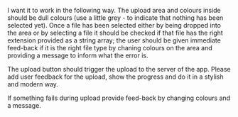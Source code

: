 I want it to work in the following way. The upload area and colours inside should be dull colours (use a little grey - to indicate that nothing has been selected yet). Once a file has been selected either by being dropped into the area or by selecting a file it should be checked if that file has the right extension provided as a string array; the user should be given immediate feed-back if it is the right file type by chaning colours on the area and providing a message to inform what the error is.

The upload button should trigger the upload to the server of the app. Please add user feedback for the upload, show the progress and do it in a stylish and modern way.

If something fails during upload provide feed-back by changing colours and a message.